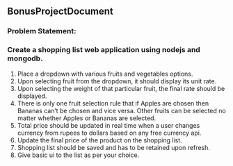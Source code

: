 ## BonusProjectDocument

### Problem Statement:

### Create a shopping list web application using nodejs and mongodb.

1. Place a dropdown with various fruits and vegetables options.
2. Upon selecting fruit from the dropdown, it should display its unit rate.
3. Upon selecting the weight of that particular fruit, the final rate should be displayed.
4. There is only one fruit selection rule that if Apples are chosen then Bananas can’t be chosen and vice versa. Other fruits can be selected no matter whether Apples or Bananas are selected.
5. Total price should be updated in real time when a user changes currency from rupees to dollars based on any free currency api.
6. Update the final price of the product on the shopping list.
7. Shopping list should be saved and has to be retained upon refresh.
8. Give basic ui to the list as per your choice.